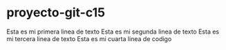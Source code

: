 # proyecto-git-c15
Esta es mi primera linea de texto
Esta es mi segunda linea de texto
Esta es mi tercera linea de texto
Esta es mi cuarta linea de codigo
